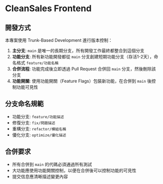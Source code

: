 # CleanSales Frontend

## 開發方式

本專案使用 Trunk-Based Development 進行版本控制：

1. **主分支**: `main` 是唯一的長期分支，所有開發工作最終都整合到這個分支
2. **功能分支**: 所有新功能開發都從 `main` 分支創建短期功能分支（存活1-2天），命名格式 `feature/功能名稱`
3. **合併流程**: 功能完成後立即透過 Pull Request 合併回 `main` 分支，然後刪除該分支
4. **功能開關**: 使用功能開關（Feature Flags）包裝新功能，在合併到 `main` 後控制功能可見性

## 分支命名規範

- 功能分支: `feature/功能描述`
- 修復分支: `fix/問題描述`
- 重構分支: `refactor/模組名稱`
- 優化分支: `optimize/優化描述`

## 合併要求

- 所有合併到 `main` 的代碼必須通過所有測試
- 大功能應使用功能開關控制，以便在合併後可以控制功能的可見性
- 提交信息應清晰描述變更內容

